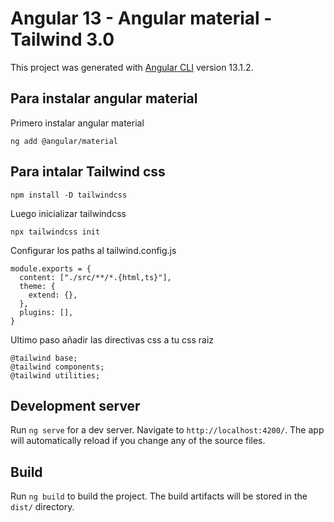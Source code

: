 # Angular 13 - Angular material - Tailwind 3.0

This project was generated with [Angular CLI](https://github.com/angular/angular-cli) version 13.1.2.

## Para instalar angular material

Primero instalar angular material

```
ng add @angular/material
```

## Para intalar Tailwind css

```
npm install -D tailwindcss
```

Luego inicializar tailwindcss

```
npx tailwindcss init
```

Configurar los paths al tailwind.config.js

```
module.exports = {
  content: ["./src/**/*.{html,ts}"],
  theme: {
    extend: {},
  },
  plugins: [],
}
```

Ultimo paso añadir las directivas css a tu css raiz

```
@tailwind base;
@tailwind components;
@tailwind utilities;
```

## Development server

Run `ng serve` for a dev server. Navigate to `http://localhost:4200/`. The app will automatically reload if you change any of the source files.

## Build

Run `ng build` to build the project. The build artifacts will be stored in the `dist/` directory.
